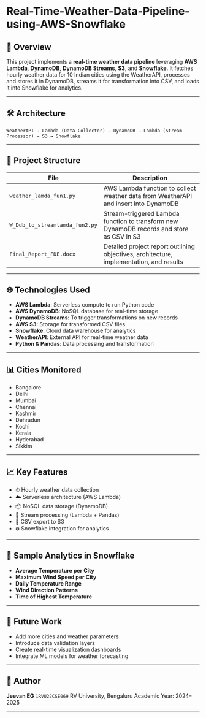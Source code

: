 # Real-Time-Weather-Data-Pipeline-using-AWS-Snowflake

## 📌 Overview

This project implements a **real-time weather data pipeline** leveraging **AWS Lambda**, **DynamoDB**, **DynamoDB Streams**, **S3**, and **Snowflake**. It fetches hourly weather data for 10 Indian cities using the WeatherAPI, processes and stores it in DynamoDB, streams it for transformation into CSV, and loads it into Snowflake for analytics.

---

## 🛠 Architecture

```
WeatherAPI → Lambda (Data Collector) → DynamoDB → Lambda (Stream Processor) → S3 → Snowflake
```

---

## 📂 Project Structure

| File                           | Description                                                                               |
| ------------------------------ | ----------------------------------------------------------------------------------------- |
| `weather_lamda_fun1.py`        | AWS Lambda function to collect weather data from WeatherAPI and insert into DynamoDB      |
| `W_Ddb_to_streamlamda_fun2.py` | Stream-triggered Lambda function to transform new DynamoDB records and store as CSV in S3 |
| `Final_Report_FDE.docx`        | Detailed project report outlining objectives, architecture, implementation, and results   |

---

## 🌐 Technologies Used

* **AWS Lambda**: Serverless compute to run Python code
* **AWS DynamoDB**: NoSQL database for real-time storage
* **DynamoDB Streams**: To trigger transformations on new records
* **AWS S3**: Storage for transformed CSV files
* **Snowflake**: Cloud data warehouse for analytics
* **WeatherAPI**: External API for real-time weather data
* **Python & Pandas**: Data processing and transformation

---

## 📊 Cities Monitored

* Bangalore
* Delhi
* Mumbai
* Chennai
* Kashmir
* Dehradun
* Kochi
* Kerala
* Hyderabad
* Sikkim

---

## 📈 Key Features

* ⏱ Hourly weather data collection
* ☁️ Serverless architecture (AWS Lambda)
* 📦 NoSQL data storage (DynamoDB)
* 🔁 Stream processing (Lambda + Pandas)
* 💾 CSV export to S3
* ❄️ Snowflake integration for analytics

---

## 📌 Sample Analytics in Snowflake

* **Average Temperature per City**
* **Maximum Wind Speed per City**
* **Daily Temperature Range**
* **Wind Direction Patterns**
* **Time of Highest Temperature**

---

## 🚀 Future Work

* Add more cities and weather parameters
* Introduce data validation layers
* Create real-time visualization dashboards
* Integrate ML models for weather forecasting

---

## 📑 Author

**Jeevan EG**
`1RVU22CSE069`
RV University, Bengaluru
Academic Year: 2024–2025

---

